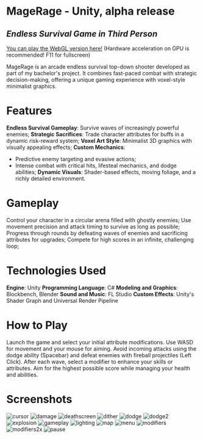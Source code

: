 # MageRage - Unity, alpha release
## _Endless Survival Game in Third Person_

[You can play the WebGL version here!](https://raducot.github.io/MageRageUnity/)
(Hardware acceleration on GPU is recommended! F11 for fullscreen)

MageRage is an arcade endless survival top-down shooter developed as part of my bachelor's project.
It combines fast-paced combat with strategic decision-making, offering a unique gaming experience with voxel-style minimalist graphics.

# Features

**Endless Survival Gameplay**: Survive waves of increasingly powerful enemies;
**Strategic Sacrifices**: Trade character attributes for buffs in a dynamic risk-reward system;
**Voxel Art Style**: Minimalist 3D graphics with visually appealing effects;
**Custom Mechanics**:
- Predictive enemy targeting and evasive actions;
- Intense combat with critical hits, lifesteal mechanics, and dodge abilities;
**Dynamic Visuals**: Shader-based effects, moving foliage, and a richly detailed environment.

# Gameplay

Control your character in a circular arena filled with ghostly enemies;
Use movement precision and attack timing to survive as long as possible;
Progress through rounds by defeating waves of enemies and sacrificing attributes for upgrades;
Compete for high scores in an infinite, challenging loop;

# Technologies Used
**Engine**: Unity
**Programming Language**: C#
**Modeling and Graphics**: Blockbench, Blender
**Sound and Music**: FL Studio
**Custom Effects**: Unity's Shader Graph and Universal Render Pipeline

# How to Play
Launch the game and select your initial attribute modifications.
Use WASD for movement and your mouse for aiming.
Avoid incoming attacks using the dodge ability (Spacebar) and defeat enemies with fireball projectiles (Left Click).
After each wave, select a modifier to enhance your skills or attributes.
Aim for the highest possible score while managing your health and abilities.

# Screenshots
![cursor](https://github.com/RaduCot/MageRageUnity/blob/main/gitimages/cursor.png?raw=true)
![damage](https://github.com/RaduCot/MageRageUnity/blob/main/gitimages/damage.png?raw=true)
![deathscreen](https://github.com/RaduCot/MageRageUnity/blob/main/gitimages/deathscreen.png?raw=true)
![dither](https://github.com/RaduCot/MageRageUnity/blob/main/gitimages/dither.png?raw=true)
![dodge](https://github.com/RaduCot/MageRageUnity/blob/main/gitimages/dodge.png?raw=true)
![dodge2](https://github.com/RaduCot/MageRageUnity/blob/main/gitimages/dodge2.png?raw=true)
![explosion](https://github.com/RaduCot/MageRageUnity/blob/main/gitimages/explosion.png?raw=true)
![gameplay](https://github.com/RaduCot/MageRageUnity/blob/main/gitimages/gameplay.png?raw=true)
![lighting](https://github.com/RaduCot/MageRageUnity/blob/main/gitimages/lighting.png?raw=true)
![map](https://github.com/RaduCot/MageRageUnity/blob/main/gitimages/map.png?raw=true)
![menu](https://github.com/RaduCot/MageRageUnity/blob/main/gitimages/menu.png?raw=true)
![modifiers](https://github.com/RaduCot/MageRageUnity/blob/main/gitimages/modifiers.png?raw=true)
![modifiers2x](https://github.com/RaduCot/MageRageUnity/blob/main/gitimages/modifiers2x.png?raw=true)
![pause](https://github.com/RaduCot/MageRageUnity/blob/main/gitimages/pause.png?raw=true)
